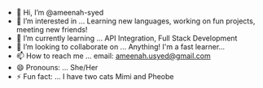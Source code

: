 - 👋 Hi, I’m @ameenah-syed
- 👀 I’m interested in ... Learning new languages, working on fun projects, meeting new friends!
- 🌱 I’m currently learning ... API Integration, Full Stack Development
- 💞️ I’m looking to collaborate on ... Anything! I'm a fast learner...
- 📫 How to reach me ... email: ameenah.usyed@gmail.com
- 😄 Pronouns: ... She/Her
- ⚡ Fun fact: ... I have two cats Mimi and Pheobe

<!---
ameenah-syed/ameenah-syed is a ✨ special ✨ repository because its `README.md` (this file) appears on your GitHub profile.
You can click the Preview link to take a look at your changes.
--->
